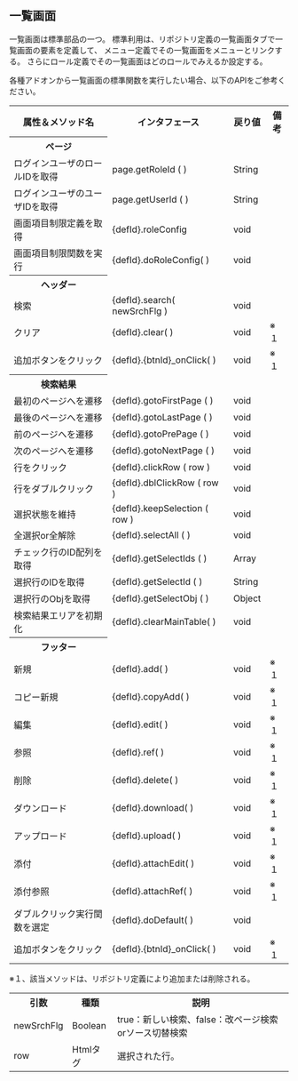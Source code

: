 ## 一覧画面

一覧画面は標準部品の一つ。
標準利用は、リポジトリ定義の一覧画面タブで一覧画面の要素を定義して、
メニュー定義でその一覧画面をメニューとリンクする。
さらにロール定義でその一覧画面はどのロールでみえるか設定する。

各種アドオンから一覧画面の標準関数を実行したい場合、以下のAPIをご参考ください。

<table>
<tr><th>属性＆メソッド名</th><th>インタフェース</th><th>戻り値</th><th>備考</th></tr>
<tr><th>ページ</th></tr>
<tr><td>ログインユーザのロールIDを取得</td><td>page.getRoleId ( )</td><td>String</td><td></td></tr>
<tr><td>ログインユーザのユーザIDを取得</td><td>page.getUserId ( )</td><td>String</td><td></td></tr>
<tr><td>画面項目制限定義を取得</td><td>{defId}.roleConfig</td><td>void</td><td></td></tr>
<tr><td>画面項目制限関数を実行</td><td>{defId}.doRoleConfig( )</td><td>void</td><td></td></tr>
<tr><th>ヘッダー</th></tr>
<tr><td>検索</td><td>{defId}.search( newSrchFlg )</td><td>void</td><td></td></tr>
<tr><td>クリア</td><td>{defId}.clear( )</td><td>void</td><td>※１</td></tr>
<tr><td>追加ボタンをクリック</td><td>{defId}.{btnId}_onClick( )</td><td>void</td><td>※１</td></tr>
<tr><th>検索結果</th></tr>
<tr><td>最初のページへを遷移</td><td>{defId}.gotoFirstPage ( )</td><td>void</td><td></td></tr>
<tr><td>最後のページへを遷移</td><td>{defId}.gotoLastPage ( )</td><td>void</td><td></td></tr>
<tr><td>前のページへを遷移</td><td>{defId}.gotoPrePage ( )</td><td>void</td><td></td></tr>
<tr><td>次のページへを遷移</td><td>{defId}.gotoNextPage ( )</td><td>void</td><td></td></tr>
<tr><td>行をクリック</td><td>{defId}.clickRow ( row )</td><td>void</td><td></td></tr>
<tr><td>行をダブルクリック</td><td>{defId}.dblClickRow ( row )</td><td>void</td><td></td></tr>
<tr><td>選択状態を維持</td><td>{defId}.keepSelection ( row )</td><td>void</td><td></td></tr>
<tr><td>全選択or全解除</td><td>{defId}.selectAll ( )</td><td>void</td><td></td></tr>
<tr><td>チェック行のID配列を取得</td><td>{defId}.getSelectIds ( )</td><td>Array</td><td></td></tr>
<tr><td>選択行のIDを取得</td><td>{defId}.getSelectId ( )</td><td>String</td><td></td></tr>
<tr><td>選択行のObjを取得</td><td>{defId}.getSelectObj ( )</td><td>Object</td><td></td></tr>
<tr><td>検索結果エリアを初期化</td><td>{defId}.clearMainTable( )</td><td>void</td><td></td></tr>
<tr><th>フッター</th></tr>
<tr><td>新規</td><td>{defId}.add( )</td><td>void</td><td>※１</td></tr>
<tr><td>コピー新規</td><td>{defId}.copyAdd( )</td><td>void</td><td>※１</td></tr>
<tr><td>編集</td><td>{defId}.edit( )</td><td>void</td><td>※１</td></tr>
<tr><td>参照</td><td>{defId}.ref( )</td><td>void</td><td>※１</td></tr>
<tr><td>削除</td><td>{defId}.delete( )</td><td>void</td><td>※１</td></tr>
<tr><td>ダウンロード</td><td>{defId}.download( )</td><td>void</td><td>※１</td></tr>
<tr><td>アップロード</td><td>{defId}.upload( )</td><td>void</td><td>※１</td></tr>
<tr><td>添付</td><td>{defId}.attachEdit( )</td><td>void</td><td>※１</td></tr>
<tr><td>添付参照</td><td>{defId}.attachRef( )</td><td>void</td><td>※１</td></tr>
<tr><td>ダブルクリック実行関数を選定</td><td>{defId}.doDefault( )</td><td>void</td><td></td></tr>
<tr><td>追加ボタンをクリック</td><td>{defId}.{btnId}_onClick( )</td><td>void</td><td>※１</td></tr>
</table>

※１、該当メソッドは、リポジトリ定義により追加または削除される。

<table>
<tr><th>引数</th><th>種類</th><th>説明</th></tr>
<tr><td>newSrchFlg</td><td>Boolean</td><td>true：新しい検索、false：改ページ検索orソース切替検索</td></tr>
<tr><td>row</td><td>Htmlタグ</td><td>選択された行。</td></tr>
</table>
